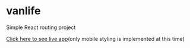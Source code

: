 # vanlife
Simple React routing project

[Click here to see live app](https://legendary-licorice-911e9b.netlify.app/)(only mobile styling is implemented at this time)